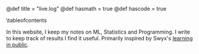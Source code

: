 @def title = "live.log"
@def hasmath = true
@def hascode = true

\tableofcontents <!-- you can use \toc as well -->

In this website, I keep my notes on ML, Statistics and Programming. I write to keep track of results I find it useful. Primarily inspired by Swyx's [learning in public](https://www.swyx.io/writing/learn-in-public/).
